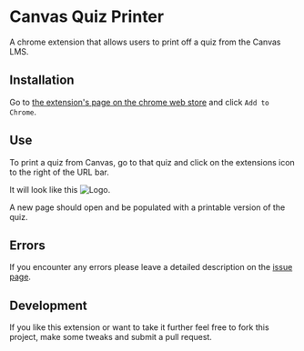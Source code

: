 # Canvas Quiz Printer
A chrome extension that allows users to print off a quiz from the Canvas LMS.

## Installation
Go to [the extension's page on the chrome web store](https://chrome.google.com/webstore/detail/aolnbenhahgdmbdgjdkphepifgdnphcl) and click `Add to Chrome`.

## Use
To print a quiz from Canvas, go to that quiz and click on the extensions icon to the right of the URL bar. 

It will look like this ![Logo](https://raw.githubusercontent.com/peterfoxflick/CanvasQuizPrinter/master/icon16.png).

A new page should open and be populated with a printable version of the quiz.

## Errors
If you encounter any errors please leave a detailed description on the [issue page](https://github.com/peterfoxflick/CanvasQuizPrinter/issues).

## Development
If you like this extension or want to take it further feel free to fork this project, make some tweaks and submit a pull request. 
